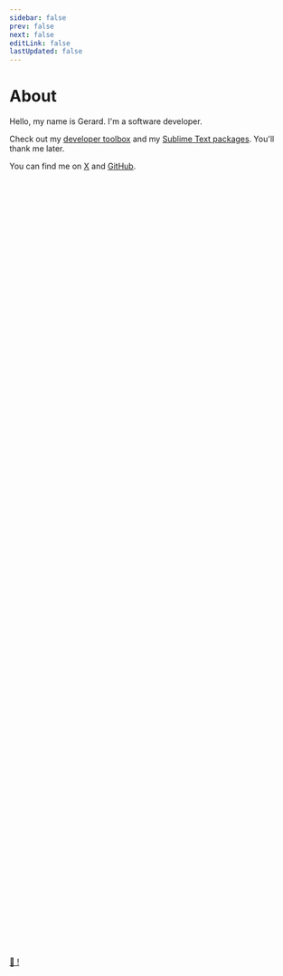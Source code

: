 ```yaml
---
sidebar: false
prev: false
next: false
editLink: false
lastUpdated: false
---
```


# About

Hello, my name is Gerard. I'm a software developer.

Check out my [developer toolbox](/toolbox/) and my [Sublime Text packages](/projects/). You'll thank me later.

You can find me on <a href="https://x.com/gerardroche_">X</a> and <a href="https://github.com/gerardroche/gerardroche.github.io/discussions">GitHub</a>.

<br> <br> <br> <br> <br>
<br> <br> <br> <br> <br>
<br> <br> <br> <br> <br>
<br> <br> <br> <br> <br>
<br> <br> <br> <br> <br>
<br> <br> <br> <br> <br>
<br> <br> <br> <br> <br>
<br> <br> <br> <br> <br>
<br> <br> <br> <br> <br>
<br> <br> <br> <br> <br>
<br> <br> <br> <br> <br>
<br> <br> <br> <br> <br>
<br> <br> <br> <br> <br>
<br> <br> <br> <br> <br>
<br> <br> <br> <br> <br>
<br> <br> <br> <br> <br>

[:egg: !](/movies/)
